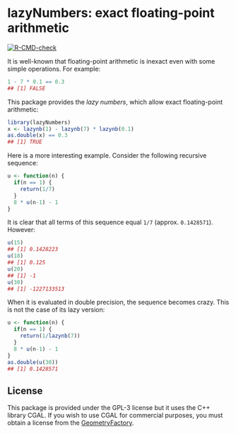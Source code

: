 lazyNumbers: exact floating-point arithmetic
================

<!-- badges: start -->

[![R-CMD-check](https://github.com/stla/lazyNumbers/actions/workflows/R-CMD-check.yaml/badge.svg)](https://github.com/stla/lazyNumbers/actions/workflows/R-CMD-check.yaml)
<!-- badges: end -->

It is well-known that floating-point arithmetic is inexact even with
some simple operations. For example:

``` r
1 - 7 * 0.1 == 0.3
## [1] FALSE
```

This package provides the *lazy numbers*, which allow exact
floating-point arithmetic:

``` r
library(lazyNumbers)
x <- lazynb(1) - lazynb(7) * lazynb(0.1)
as.double(x) == 0.3
## [1] TRUE
```

Here is a more interesting example. Consider the following recursive
sequence:

``` r
u <- function(n) {
  if(n == 1) {
    return(1/7)
  }
  8 * u(n-1) - 1
}
```

It is clear that all terms of this sequence equal `1/7` (approx.
`0.1428571`). However:

``` r
u(15)
## [1] 0.1428223
u(18)
## [1] 0.125
u(20)
## [1] -1
u(30)
## [1] -1227133513
```

When it is evaluated in double precision, the sequence becomes crazy.
This is not the case of its lazy version:

``` r
u <- function(n) {
  if(n == 1) {
    return(1/lazynb(7))
  }
  8 * u(n-1) - 1
}
as.double(u(30))
## [1] 0.1428571
```

## License

This package is provided under the GPL-3 license but it uses the C++
library CGAL. If you wish to use CGAL for commercial purposes, you must
obtain a license from the
[GeometryFactory](https://geometryfactory.com).
